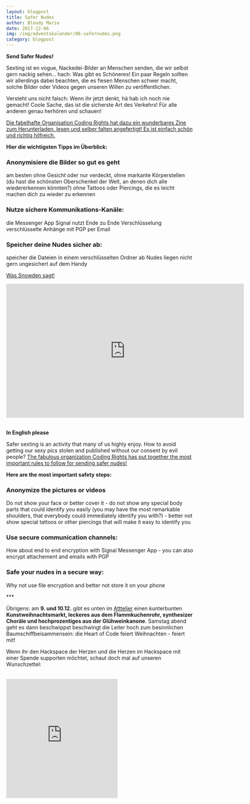 ```yaml
---
layout: blogpost
title: Safer Nudes
author: Bloody Marie
date: 2017-12-06
img: /img/adventskalender/06-safernudes.png
category: blogpost
---
```


**Send Safer Nudes!**

Sexting ist en vogue, Nackedei-Bilder an Menschen senden, die wir selbst gern nackig sehen... hach: Was gibt es Schöneres!
Ein paar Regeln sollten wir allerdings dabei beachten, die es fiesen Menschen schwer macht, solche Bilder
oder Videos gegen unseren Willen zu veröffentlichen.

Versteht uns nicht falsch: Wenn ihr jetzt denkt, hä hab ich noch nie gemacht! Coole Sache, das ist die sicherste Art des
Verkehrs! Für alle anderen genau herhören und schauen!

[Die fabelhafte Organisation Coding Rights hat dazu ein wunderbares Zine zum Herunterladen, lesen und selber falten
angefertigt! Es ist einfach schön und richtig hilfreich.](https://www.codingrights.org/safernudes/)

**Hier die wichtigsten Tipps im Überblick:**

### Anonymisiere die Bilder so gut es geht
am besten ohne Gesicht oder nur verdeckt,
ohne markante Körperstellen (du hast die schönsten Oberschenkel der Welt, an denen dich alle wiedererkennen könnten?)
ohne Tattoos oder Piercings, die es leicht machen dich zu wieder zu erkennen

### Nutze sichere Kommunikations-Kanäle:
die Messenger App Signal nutzt Ende zu Ende Verschlüsselung
verschlüsselte Anhänge mit PGP per Email

### Speicher deine Nudes sicher ab:
speicher die Dateien in einem verschlüsselten Ordner ab
Nudes liegen nicht gern ungesichert auf dem Handy

[Was Snowden sagt!](https://vimeo.com/236271657)
<div><iframe src="https://player.vimeo.com/video/236271657?title=0&byline=0&portrait=0" width="640" height="360" frameborder="0" webkitallowfullscreen mozallowfullscreen allowfullscreen></iframe></div><br>

**In English please**

Safer sexting is an activity that many of us highly enjoy. How to avoid getting our sexy pics stolen and published without our consent by evil people? [The fabulous organization Coding Rights has put together the most important rules to follow for sending safer nudes!](https://www.codingrights.org/safernudes/)

**Here are the most important safety steps:**

### Anonymize the pictures or videos
Do not show your face or better cover it - do not show any special body parts that could identify you easily (you may have the most remarkable shoulders, that everybody could immediately identify you with?) - better not show special tattoos or other piercings that will make it easy to identify you

### Use secure communication channels:
How about end to end encryption with Signal Messenger App - you can also encrypt attachement and emails with PGP

### Safe your nudes in a secure way:
Why not use file encryption and better not store it on your phone


\*\*\*

Übrigens: am **9. und 10.12.** gibt es unten im [Atttelier](https://www.openstreetmap.org/node/5051931215) einen kunterbunten **Kunstweihnachtsmarkt, leckeres aus dem Flammkuchenrohr, synthesizer Choräle und hochprozentiges aus der Glühweinkanone**. Samstag abend geht es dann beschwippst beschwingt die Leiter hoch zum besinnlichen Baumschiffbeisammensein: die Heart of Code feiert Weihnachten - feiert mit!

Wenn ihr den Hackspace der Herzen und die Herzen im Hackspace mit einer Spende supporten möchtet, schaut doch mal auf unseren Wunschzettel:

<br>
<iframe frameborder="0" marginheight="0" marginwidth="0" src="https://www.betterplace-widget.org/projects/58907?l=de" height="320">Informieren und spenden: <a href='https://www.betterplace.org/de/projects/58907-merry-drucking-adventskalender-der-heart-of-code-e-v' target='_blank'>„Merry Drucking - Adventskalender der Heart of Code e.V.“</a> auf betterplace.org öffnen.</iframe>
<br>
